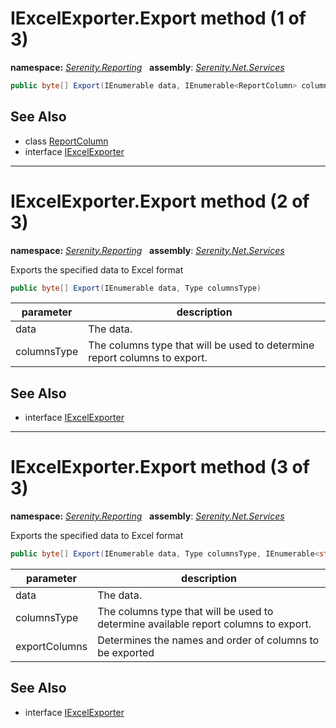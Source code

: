 # IExcelExporter.Export method (1 of 3)
**namespace:** *[Serenity.Reporting](../../README.md#serenity.reporting-namespace)*   **assembly**: *[Serenity.Net.Services](../../README.md)*

```csharp
public byte[] Export(IEnumerable data, IEnumerable<ReportColumn> columns)
```

## See Also

* class [ReportColumn](../ReportColumn.md)
* interface [IExcelExporter](../IExcelExporter.md)

---

# IExcelExporter.Export method (2 of 3)
**namespace:** *[Serenity.Reporting](../../README.md#serenity.reporting-namespace)*   **assembly**: *[Serenity.Net.Services](../../README.md)*

Exports the specified data to Excel format

```csharp
public byte[] Export(IEnumerable data, Type columnsType)
```

| parameter | description |
| --- | --- |
| data | The data. |
| columnsType | The columns type that will be used to determine report columns to export. |

## See Also

* interface [IExcelExporter](../IExcelExporter.md)

---

# IExcelExporter.Export method (3 of 3)
**namespace:** *[Serenity.Reporting](../../README.md#serenity.reporting-namespace)*   **assembly**: *[Serenity.Net.Services](../../README.md)*

Exports the specified data to Excel format

```csharp
public byte[] Export(IEnumerable data, Type columnsType, IEnumerable<string> exportColumns)
```

| parameter | description |
| --- | --- |
| data | The data. |
| columnsType | The columns type that will be used to determine available report columns to export. |
| exportColumns | Determines the names and order of columns to be exported |

## See Also

* interface [IExcelExporter](../IExcelExporter.md)